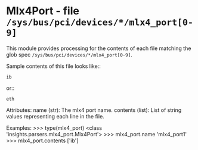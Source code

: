 Mlx4Port - file ``/sys/bus/pci/devices/*/mlx4_port[0-9]``
=========================================================

This module provides processing for the contents of each file
matching the glob spec ``/sys/bus/pci/devices/*/mlx4_port[0-9]``.

Sample contents of this file looks like::

    ib

or::

    eth

Attributes:
    name (str): The mlx4 port name.
    contents (list): List of string values representing each line in
        the file.

Examples:
    >>> type(mlx4_port)
    <class 'insights.parsers.mlx4_port.Mlx4Port'>
    >>> mlx4_port.name
    'mlx4_port1'
    >>> mlx4_port.contents
    ['ib']
